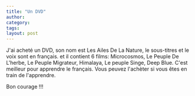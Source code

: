 ```yaml
---
title: "Un DVD"
author:
category: 
tags: 
layout: post
---
```

J'ai acheté un DVD, son nom est Les Ailes De La Nature, le sous-titres et le voix sont en français. et il contient 6 films: Microcosmos, Le Peuple De L'herbe, Le Peuple Migrateur, Himalaya, Le peuple Singe, Deep Blue. C'est meilleur pour apprendre le français.
Vous peuvez l'achèter si vous êtes en train de l'apprendre.

Bon courage !!!

